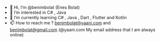 - 👋 Hi, I’m @benimbolat (Enes Bolat)
- 👀 I’m interested in C# , Java  
- 🌱 I’m currently learning C# , Java , Dart , Flutter and Kotlin
- 📫 How to reach me ? benimbolat@yaani.com and benimbolat@gmail.com (@yaani.com My email address that I am always online)

<!---
benimbolat/benimbolat is a ✨ special ✨ repository because its `README.md` (this file) appears on your GitHub profile.
You can click the Preview link to take a look at your changes.
--->
